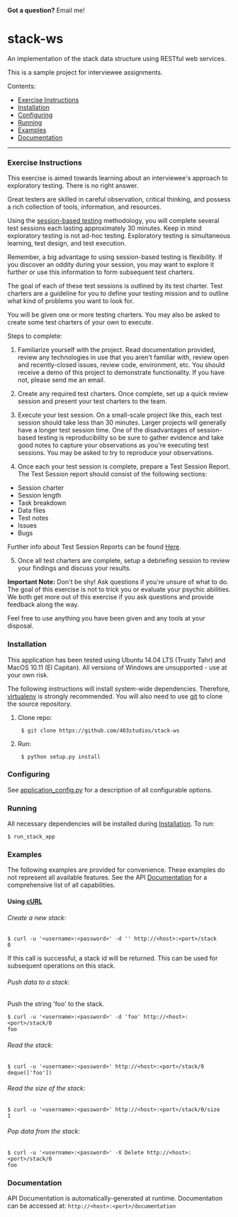 **Got a question?** Email me!

# stack-ws

An implementation of the stack data structure using RESTful web services.

This is a sample project for interviewee assignments.

Contents:
  - [Exercise Instructions](#exercise-instructions)
  - [Installation](#installation)
  - [Configuring](#configuring)
  - [Running](#running)
  - [Examples](#examples)
  - [Documentation](#documentation)

----------

### Exercise Instructions
This exercise is aimed towards learning about an interviewee's approach to exploratory testing. There is no right answer.

Great testers are skilled in careful observation, critical thinking, and possess a rich collection of tools, information, and resources.

Using the [session-based testing](https://en.wikipedia.org/wiki/Session-based_testing) methodology, you will complete several test sessions each lasting approximately 30 minutes. Keep in mind exploratory testing is not ad-hoc testing. Exploratory testing is simultaneous learning, test design, and test execution.

Remember, a big advantage to using session-based testing is flexibility. If you discover an oddity during your session, you may want to explore it further or use this information to form subsequent test charters.

The goal of each of these test sessions is outlined by its test charter. Test charters are a guideline for you to define your testing mission and to outline what kind of problems you want to look for.

You will be given one or more testing charters. You may also be asked to create some test charters of your own to execute.

Steps to complete:

1. Familiarize yourself with the project. Read documentation provided, review any technologies in use that you aren't familiar with, review open and recently-closed issues, review code, environment, etc. You should receive a demo of this project to demonstrate functionality. If you have not, please send me an email.

2. Create any required test charters. Once complete, set up a quick review session and present your test charters to the team.

3. Execute your test session. On a small-scale project like this, each test session should take less than 30 minutes. Larger projects will generally have a longer test session time. One of the disadvantages of session-based testing is reproducibility so be sure to gather evidence and take good notes to capture your observations as you're executing test sessions. You may be asked to try to reproduce your observations.

4. Once each your test session is complete, prepare a Test Session Report. The Test Session report should consist of the following sections:

  - Session charter
  - Session length
  - Task breakdown
  - Data files
  - Test notes
  - Issues
  - Bugs

  Further info about Test Session Reports can be found [Here](https://simonsaysnomore.wordpress.com/2014/08/19/session-based-test-layout-session-report/).

5. Once all test charters are complete, setup a debriefing session to review your findings and discuss your results.

**Important Note:** Don't be shy! Ask questions if you're unsure of what to do. The goal of this exercise is not to trick you or evaluate your psychic abilities. We both get more out of this exercise if you ask questions and provide feedback along the way.

Feel free to use anything you have been given and any tools at your disposal.

### Installation
This application has been tested using Ubuntu 14.04 LTS (Trusty Tahr) and MacOS 10.11 (El Capitan). All versions of Windows are unsupported - use at your own risk.

The following instructions will install system-wide dependencies. Therefore, [virtualenv](https://pypi.python.org/pypi/virtualenv) is strongly recommended. You will also need to use [git](https://git-scm.com) to clone the source repository.
    
1. Clone repo:

        $ git clone https://github.com/403studios/stack-ws
2. Run:

        $ python setup.py install

### Configuring
See [application_config.py](https://github.com/403studios/stack-ws/blob/master/src/stackapi/application_config.py) for a description of all configurable options.

### Running
All necessary dependencies will be installed during [Installation](#installation). To run:

    $ run_stack_app

### Examples
The following examples are provided for convenience. These examples do not represent all available features. See the API [Documentation](#documentation) for a comprehensive list of all capabilities.

#### Using [cURL](http://curl.haxx.se)
###### Create a new stack:

    $ curl -u '<username>:<password>' -d '' http://<host>:<port>/stack
    0

If this call is successful, a stack id will be returned. This can be used for subsequent operations on this stack.

###### Push data to a stack:
Push the string 'foo' to the stack.

    $ curl -u '<username>:<password>' -d 'foo' http://<host>:<port>/stack/0
    foo

###### Read the stack:

    $ curl -u '<username>:<password>' http://<host>:<port>/stack/0
    deque(['foo'])

###### Read the size of the stack:

    $ curl -u '<username>:<password>' http://<host>:<port>/stack/0/size
    1

###### Pop data from the stack:

    $ curl -u '<username>:<password>' -X Delete http://<host>:<port>/stack/0
    foo

### Documentation
API Documentation is automatically-generated at runtime. Documentation can be accessed at: `http://<host>:<port>/documentation`
